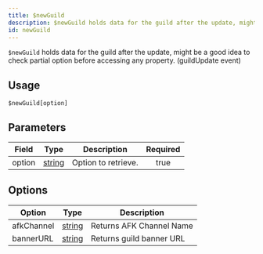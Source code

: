 ```yaml
---
title: $newGuild
description: $newGuild holds data for the guild after the update, might be a good idea to check partial option before accessing any property. (guildUpdate event)
id: newGuild
---
```


`$newGuild` holds data for the guild after the update, might be a good idea to check partial option before accessing any
property. (guildUpdate event)

## Usage

```aoi
$newGuild[option]
```

## Parameters

| Field  | Type                                                                                              | Description         | Required |
| ------ | ------------------------------------------------------------------------------------------------- | ------------------- | :------: |
| option | [string](https://developer.mozilla.org/en-US/docs/Web/JavaScript/Reference/Global_Objects/String) | Option to retrieve. |   true   |

## Options

| Option           | Type                                                                                              | Description                                   |
| ---------------- | ------------------------------------------------------------------------------------------------- | --------------------------------------------- |
| afkChannel | [string](https://developer.mozilla.org/en-US/docs/Web/JavaScript/Reference/Global_Objects/String) | Returns AFK Channel Name  |
| bannerURL  | [string](https://developer.mozilla.org/en-US/docs/Web/JavaScript/Reference/Global_Objects/String) | Returns guild banner URL  |
